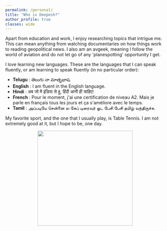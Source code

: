 ```yaml
---
permalink: /personal/
title: "Who is Deepesh?"
author_profile: true
classes: wide
---
```


Apart from education and work, I enjoy researching topics that intrigue me. This can mean anything from watching documentaries on how things work to reading geopolitical news. I also am an avgeek, meaning I follow the world of aviation and do not let go of any 'planespotting' opportunity I get.

I love learning new languages. These are the languages that I can speak fluently, or am learning to speak fluently (in no particular order):

- **Telugu**      : తెలుగు నా మాతృభాష.
- **English**     : I am fluent in the English language.
- **Hindi**       : अब जो मै इंडिया से हू, हिंदी आनी ही चाहिए!  
- **French**      : Pour le moment, j'ai une certification de niveau A2. Mais je parle en français tous les jours et ça s'améliore avec le temps.
- **Tamil**       : அப்படியே சென்னை ல கேப் டிரைவர் ஓட பேசி பேசி தமிழ் வந்திருச்சு.

My favorite sport, and the one that I usually play, is Table Tennis. I am not extremely good at it, but I hope to be, one day.

<!-- img align="justify" src="https://saideepesh.github.io/files/TT.gif?raw=true" alt="Photo" style="width: 300px; border-radius: 10px; padding: 8px 8px 8px 8px"/> -->

<p align="center">
  <img width="300" height="300" src="https://saideepesh.github.io/files/TT.gif?raw=true">
</p>

